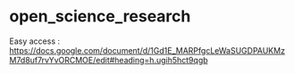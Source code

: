 # open_science_research
Easy access : https://docs.google.com/document/d/1Gd1E_MARPfgcLeWaSUGDPAUKMzM7d8uf7rvYvORCMOE/edit#heading=h.ugih5hct9qgb
